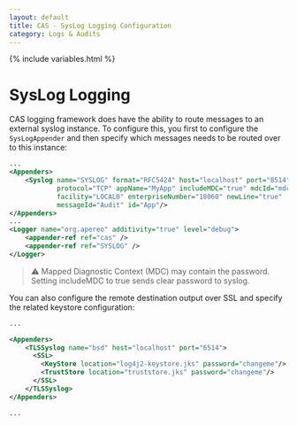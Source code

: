 ```yaml
---
layout: default
title: CAS - SysLog Logging Configuration
category: Logs & Audits
---
```


{% include variables.html %}

# SysLog Logging

CAS logging framework does have the ability to route messages to an external
syslog instance. To configure this,
you first to configure the `SysLogAppender` and then specify which
messages needs to be routed over to this instance:

```xml
...
<Appenders>
    <Syslog name="SYSLOG" format="RFC5424" host="localhost" port="8514"
            protocol="TCP" appName="MyApp" includeMDC="true" mdcId="mdc"
            facility="LOCAL0" enterpriseNumber="18060" newLine="true"
            messageId="Audit" id="App"/>
</Appenders>
...
<Logger name="org.apereo" additivity="true" level="debug">
    <appender-ref ref="cas" />
    <appender-ref ref="SYSLOG" />
</Logger>

```

> :warning: Mapped Diagnostic Context (MDC) may contain the password. Setting includeMDC to true sends clear password to syslog.

You can also configure the remote destination output over
SSL and specify the related keystore configuration:

```xml
...

<Appenders>
    <TLSSyslog name="bsd" host="localhost" port="6514">
      <SSL>
        <KeyStore location="log4j2-keystore.jks" password="changeme"/>
        <TrustStore location="truststore.jks" password="changeme"/>
      </SSL>
    </TLSSyslog>
</Appenders>

...
```
